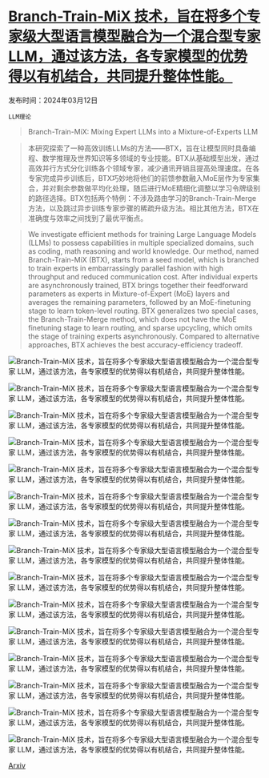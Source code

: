 # [Branch-Train-MiX 技术，旨在将多个专家级大型语言模型融合为一个混合型专家 LLM，通过该方法，各专家模型的优势得以有机结合，共同提升整体性能。](https://arxiv.org/abs/2403.07816)

发布时间：2024年03月12日

`LLM理论`

> Branch-Train-MiX: Mixing Expert LLMs into a Mixture-of-Experts LLM

> 本研究探索了一种高效训练LLMs的方法——BTX，旨在让模型同时具备编程、数学推理及世界知识等多领域的专业技能。BTX从基础模型出发，通过高效并行方式分化训练各个领域专家，减少通讯开销且提高处理速度。在各专家完成异步训练后，BTX巧妙地将他们的前馈参数融入MoE层作为专家集合，并对剩余参数做平均化处理，随后进行MoE精细化调整以学习令牌级别的路径选择。BTX包括两个特例：不涉及路由学习的Branch-Train-Merge方法，以及跳过异步训练专家步骤的稀疏升级方法。相比其他方法，BTX在准确度与效率之间找到了最优平衡点。

> We investigate efficient methods for training Large Language Models (LLMs) to possess capabilities in multiple specialized domains, such as coding, math reasoning and world knowledge. Our method, named Branch-Train-MiX (BTX), starts from a seed model, which is branched to train experts in embarrassingly parallel fashion with high throughput and reduced communication cost. After individual experts are asynchronously trained, BTX brings together their feedforward parameters as experts in Mixture-of-Expert (MoE) layers and averages the remaining parameters, followed by an MoE-finetuning stage to learn token-level routing. BTX generalizes two special cases, the Branch-Train-Merge method, which does not have the MoE finetuning stage to learn routing, and sparse upcycling, which omits the stage of training experts asynchronously. Compared to alternative approaches, BTX achieves the best accuracy-efficiency tradeoff.

![Branch-Train-MiX 技术，旨在将多个专家级大型语言模型融合为一个混合型专家 LLM，通过该方法，各专家模型的优势得以有机结合，共同提升整体性能。](../../../paper_images/2403.07816/x1.png)

![Branch-Train-MiX 技术，旨在将多个专家级大型语言模型融合为一个混合型专家 LLM，通过该方法，各专家模型的优势得以有机结合，共同提升整体性能。](../../../paper_images/2403.07816/x2.png)

![Branch-Train-MiX 技术，旨在将多个专家级大型语言模型融合为一个混合型专家 LLM，通过该方法，各专家模型的优势得以有机结合，共同提升整体性能。](../../../paper_images/2403.07816/x3.png)

![Branch-Train-MiX 技术，旨在将多个专家级大型语言模型融合为一个混合型专家 LLM，通过该方法，各专家模型的优势得以有机结合，共同提升整体性能。](../../../paper_images/2403.07816/x4.png)

![Branch-Train-MiX 技术，旨在将多个专家级大型语言模型融合为一个混合型专家 LLM，通过该方法，各专家模型的优势得以有机结合，共同提升整体性能。](../../../paper_images/2403.07816/x5.png)

![Branch-Train-MiX 技术，旨在将多个专家级大型语言模型融合为一个混合型专家 LLM，通过该方法，各专家模型的优势得以有机结合，共同提升整体性能。](../../../paper_images/2403.07816/soft_top1_all.png)

![Branch-Train-MiX 技术，旨在将多个专家级大型语言模型融合为一个混合型专家 LLM，通过该方法，各专家模型的优势得以有机结合，共同提升整体性能。](../../../paper_images/2403.07816/swith_all.png)

![Branch-Train-MiX 技术，旨在将多个专家级大型语言模型融合为一个混合型专家 LLM，通过该方法，各专家模型的优势得以有机结合，共同提升整体性能。](../../../paper_images/2403.07816/top2_lb_hist_0.png)

![Branch-Train-MiX 技术，旨在将多个专家级大型语言模型融合为一个混合型专家 LLM，通过该方法，各专家模型的优势得以有机结合，共同提升整体性能。](../../../paper_images/2403.07816/top2_lb_hist_15.png)

![Branch-Train-MiX 技术，旨在将多个专家级大型语言模型融合为一个混合型专家 LLM，通过该方法，各专家模型的优势得以有机结合，共同提升整体性能。](../../../paper_images/2403.07816/top2_lb_hist_31.png)

![Branch-Train-MiX 技术，旨在将多个专家级大型语言模型融合为一个混合型专家 LLM，通过该方法，各专家模型的优势得以有机结合，共同提升整体性能。](../../../paper_images/2403.07816/BTX_top2_cs_hist_0.png)

![Branch-Train-MiX 技术，旨在将多个专家级大型语言模型融合为一个混合型专家 LLM，通过该方法，各专家模型的优势得以有机结合，共同提升整体性能。](../../../paper_images/2403.07816/BTX_top2_cs_hist_15.png)

![Branch-Train-MiX 技术，旨在将多个专家级大型语言模型融合为一个混合型专家 LLM，通过该方法，各专家模型的优势得以有机结合，共同提升整体性能。](../../../paper_images/2403.07816/BTX_top2_cs_hist_31.png)

![Branch-Train-MiX 技术，旨在将多个专家级大型语言模型融合为一个混合型专家 LLM，通过该方法，各专家模型的优势得以有机结合，共同提升整体性能。](../../../paper_images/2403.07816/BTX_top2_math_3.png)

![Branch-Train-MiX 技术，旨在将多个专家级大型语言模型融合为一个混合型专家 LLM，通过该方法，各专家模型的优势得以有机结合，共同提升整体性能。](../../../paper_images/2403.07816/BTX_top2_reasoning_3.png)

[Arxiv](https://arxiv.org/abs/2403.07816)